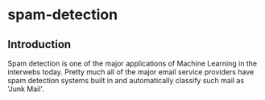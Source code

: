 # spam-detection

## Introduction
Spam detection is one of the major applications of Machine Learning in the interwebs today. Pretty much all of the major email service providers have spam detection systems built in and automatically classify such mail as 'Junk Mail'.


